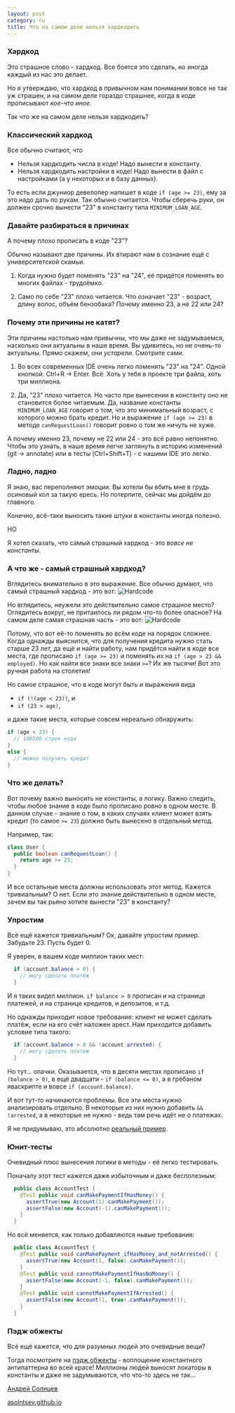 ```yaml
---
layout: post
category: ru
title: Что на самом деле нельзя хардкодить
---
```


### Хардкод

Это страшное слово - хардкод. Все боятся это сделать, но иногда каждый из нас это делает.

Но я утверждаю, что хардкод в привычном нам понимании вовсе не так уж страшен, 
и на самом деле гораздо страшнее, когда в коде прописывают _кое-что иное_. 

Так что же на самом деле нельзя хардкодить?

<!--more-->

### Классический хардкод

Все обычно считают, что 

* Нельзя хардкодить числа в коде! Надо вынести в константу.
* Нельзя хардкодить настройки в коде! Надо вынести в файл с настройками (а у некоторых и в базу данных).

То есть если джуниор девелопер напишет в коде `if (age >= 23)`, ему за это надо дать по рукам.
Так обычно считается.
Чтобы сберечь руки, он должен срочно вынести "23" в константу типа `MINIMUM_LOAN_AGE`.

### Давайте разбираться в причинах

А почему плохо прописать в коде "23"?

Обычно называют две причины. Их втирают нам в сознание ещё с университетской скамьи.  

1. Когда нужно будет поменять "23" на "24", её придётся поменять во многих файлах - трудоёмко.

2. Само по себе "23" плохо читается. Что означает "23" - возраст, длину волос, объём бензобака?
Почему именно 23, а не 22 или 24?


### Почему эти причины не катят?

Эти причины настолько нам привычны, что мы даже не задумываемся, насколько они актуальны в наше время. 
Вы удивитесь, но не очень-то актуальны. Прямо скажем, они _устарели_. Смотрите сами. 
 
1. Во всех современных IDE очень легко поменять "23" на "24". Одной кнопкой. Ctrl+R -> Enter. Всё. 
Хоть у тебя в проекте три файла, хоть три миллиона.

2. Да, "23" плохо читается. Но часто при вынесении в константу оно не становится более читаемым. 
Да, название константы `MINIMUM_LOAN_AGE` говорит о том, что это минимальный возраст, с которого можно
брать кредит. Но и выражение `if (age >= 23)` в методе `canRequestLoan()` говорит ровно о том же ничуть не хуже.
 
А почему именно 23, почему не 22 или 24 - это всё равно непонятно.
Чтобы это узнать, в наше время легче заглянуть в историю изменений (git -> annotate)
или в тесты (Ctrl+Shift+T) - с нашими IDE это легко.

### Ладно, ладно

Я знаю, вас переполняют эмоции. Вы хотели бы вбить мне в грудь осиновый кол за такую ересь.
Но потерпите, сейчас мы дойдём до главного.

Конечно, всё-таки выносить такие штуки в константы иногда полезно.

НО

Я хотел сказать, что самый страшный хардкод - это _вовсе не константы_.

### А что же - самый страшный хардкод?

Вглядитесь внимательно в это выражение. Все обычно думают, что самый страшный хардкод - это вот:
![Hardcode](/public/img/hardcode-constant.jpg)

Но вглядитесь, неужели это действительно самое страшное место? Оглядитесь вокруг, не притаилось ли рядом что-то более опасное?
На самом деле самая страшная часть - это вот:
![Hardcode](/public/img/hardcode-logic.jpg)

Потому, что вот её-то поменять во всём коде на порядок сложнее.
Когда однажды выяснится, что для получения кредита нужно стать старше 23 лет, да ещё и найти работу,
нам придётся найти в коде все места, где прописано `if (age >= 23)` и поменять их на 
`if (age > 23 && employed)`. Но как найти все знаки все знаки `>=`? Их же тысячи! Вот это ручная работа на столетия!

Но самое страшное, что в коде могут быть и выражения вида 

* `if (!(age < 23))`, и 
* `if (23 > age)`, 

и даже такие места, которые совсем нереально обнаружить: 

```java
if (age < 23) {
  // 100500 строк кода
}
else {
  // можно получить кредит
}
```


### Что же делать?

Вот почему важно выносить не константы, а логику.
Важно следить, чтобы любое знание в коде было прописано ровно в одном месте.
В данном случае - знание о том, в каких случаях клиент может взять кредит (то самое `>= 23`) 
должно быть вынесено в отдельный метод. 

Например, так:

```java
class User {
  public boolean canRequestLoan() {
    return age >= 23;
  }
}
```

И все остальные места должны использовать этот метод. 
Кажется тривиальным? О нет.
Если это знание действительно в одном месте, зачем вы так рьяно хотите вынести "23" в константу?

### Упростим

Всё ещё кажется тривиальным?
Ок, давайте упростим пример. Забудьте 23. Пусть будет 0.
  
Я уверен, в вашем коде миллион таких мест:

```java
  if (account.balance > 0) {
    // могу сделать платёж
  }
```

И я таких видел миллион. `if balance > 0` прописан и на странице 
платежей, и на странице кредитов, и депозитов, и т.д. 

Но однажды приходит новое требование: клиент не может сделать платёж, если на его счёт наложен арест.
Нам приходится добавить условие типа такого: 

```java
  if (account.balance > 0 && !account.arrested) {
    // могу сделать платёж
  }
```

Но тут... опачки. Оказывается, что в десяти местах прописано `if (balance > 0)`, в ещё двадцати - `if (balance <= 0)`,
а в грёбаном яваскрипте и вовсе `if (account.balance)`.
 
И вот тут-то начинаются проблемы. Все эти места нужно анализировать отдельно. 
В некоторые из них нужно добавить `&& !arrested`, а в некоторые не нужно - ведь там речь идёт не о платежах.

Я не придумываю, это абсолютно [реальный пример](/2011/03/03/wtf-is-business-logic/).

### Юнит-тесты

Очевидный плюс вынесения логики в методы - её легко тестировать.

Поначалу этот тест кажется даже избыточным и даже бесполезным:

```java
  public class AccountTest {
    @Test public void canMakePaymentIfHasMoney() {
      assertTrue(new Account(1).canMakePayment());
      assertFalse(new Account(-1).canMakePayment());
    }
  }
```

Но всё меняется, как только добавляются ньвые требования:

```java
  public class AccountTest {
    @Test public void canMakePayment_ifHasMoney_and_notArrested() {
      assertTrue(new Account(1, false).canMakePayment());
    }
    @Test public void cannotMakePaymentIfHasNoMoney() {
      assertFalse(new Account(-1, false).canMakePayment());
    }
    @Test public void cannotMakePaymentIfArrested() {
      assertFalse(new Account(1, true).canMakePayment());
    }
  }
```

### Пэдж обжекты

Всё ещё кажется, что для разумных людей это очевидные вещи?

Тогда посмотрите на [пэдж обжекты](/2016/07/09/true-page-object/) - воплощение константного антипаттерна во всей красе!
Миллионы людей выносят локаторы в константы и даже не задумываются, что что-то здесь не так... 

[Андрей Солнцев](https://twitter.com/asolntsev) 

[asolntsev.github.io](https://asolntsev.github.io/ru)
